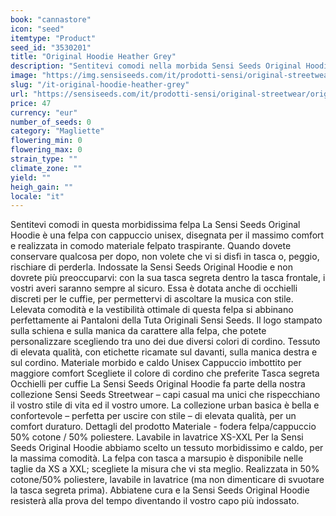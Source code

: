 ```yaml
---
book: "cannastore"
icon: "seed"
itemtype: "Product"
seed_id: "3530201"
title: "Original Hoodie Heather Grey"
description: "Sentitevi comodi nella morbida Sensi Seeds Original Hoodie: una felpa con cappuccio unisex di alta qualità, disegnata per muoversi con voi. Acquistatela ora"
image: "https://img.sensiseeds.com/it/prodotti-sensi/original-streetwear/original-hoodie-heather-grey-image.png"
slug: "/it-original-hoodie-heather-grey"
url: "https://sensiseeds.com/it/prodotti-sensi/original-streetwear/original-hoodie-heather-grey?a_aid=cannastore"
price: 47
currency: "eur"
number_of_seeds: 0
category: "Magliette"
flowering_min: 0
flowering_max: 0
strain_type: ""
climate_zone: ""
yield: ""
heigh_gain: ""
locale: "it"
---
```

Sentitevi comodi in questa morbidissima felpa La Sensi Seeds Original Hoodie è una felpa con cappuccio unisex, disegnata per il massimo comfort e realizzata in comodo materiale felpato traspirante. Quando dovete conservare qualcosa per dopo, non volete che vi si disfi in tasca o, peggio, rischiare di perderla. Indossate la Sensi Seeds Original Hoodie e non dovrete più preoccuparvi: con la sua tasca segreta dentro la tasca frontale, i vostri averi saranno sempre al sicuro. Essa è dotata anche di occhielli discreti per le cuffie, per permettervi di ascoltare la musica con stile. Lelevata comodità e la vestibilità ottimale di questa felpa si abbinano perfettamente ai Pantaloni della Tuta Originali Sensi Seeds. Il logo stampato sulla schiena e sulla manica da carattere alla felpa, che potete personalizzare scegliendo tra uno dei due diversi colori di cordino. Tessuto di elevata qualità, con etichette ricamate sul davanti, sulla manica destra e sul cordino. Materiale morbido e caldo Unisex Cappuccio imbottito per maggiore comfort Scegliete il colore di cordino che preferite Tasca segreta Occhielli per cuffie La Sensi Seeds Original Hoodie fa parte della nostra collezione Sensi Seeds Streetwear – capi casual ma unici che rispecchiano il vostro stile di vita ed il vostro umore. La collezione urban basica è bella e confortevole – perfetta per uscire con stile – di elevata qualità, per un comfort duraturo. Dettagli del prodotto Materiale - fodera felpa/cappuccio 50% cotone / 50% poliestere. Lavabile in lavatrice XS-XXL Per la Sensi Seeds Original Hoodie abbiamo scelto un tessuto morbidissimo e caldo, per la massima comodità. La felpa con tasca a marsupio è disponibile nelle taglie da XS a XXL; scegliete la misura che vi sta meglio. Realizzata in 50% cotone/50% poliestere, lavabile in lavatrice (ma non dimenticare di svuotare la tasca segreta prima). Abbiatene cura e la Sensi Seeds Original Hoodie resisterà alla prova del tempo diventando il vostro capo più indossato.
